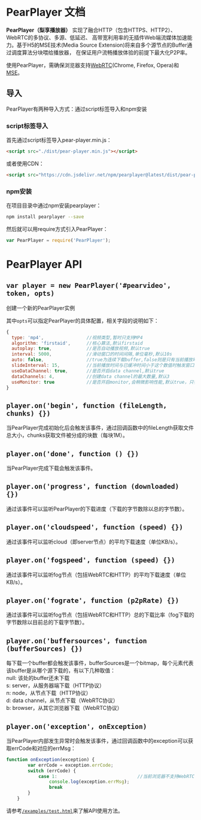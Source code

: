 # PearPlayer 文档

**PearPlayer（梨享播放器）** 实现了融合HTTP（包含HTTPS、HTTP2）、WebRTC的多协议、多源、低延迟、
高带宽利用率的无插件Web端流媒体加速能力。基于H5的MSE技术(Media Source Extension)将来自多个源节点的Buffer通过调度算法分块喂给播放器，
在保证用户流畅播放体验的前提下最大化P2P率。

使用PearPlayer，需确保浏览器支持[WebRTC](https://en.wikipedia.org/wiki/WebRTC)(Chrome, Firefox, Opera)和[MSE](https://en.wikipedia.org/wiki/Media_Source_Extensions)。

## 导入
PearPlayer有两种导入方式：通过script标签导入和npm安装

### script标签导入
首先通过script标签导入pear-player.min.js：
```html
<script src="./dist/pear-player.min.js"></script>
```
或者使用CDN：
```html
<script src="https://cdn.jsdelivr.net/npm/pearplayer@latest/dist/pear-player.min.js"></script>
```

### npm安装
在项目目录中通过npm安装pearplayer：
```bash
npm install pearplayer --save
```
然后就可以用require方式引入PearPlayer：
```js
var PearPlayer = require('PearPlayer');
```

# PearPlayer API

## `var player = new PearPlayer('#pearvideo', token, opts)`

创建一个新的PearPlayer实例

其中`opts`可以指定PearPlayer的具体配置，相关字段的说明如下：

```js
{
  type: 'mp4',                //视频类型,暂时只支持MP4
  algorithm: 'firstaid',      //核心算法,默认firstaid
  autoplay: true,             //是否自动播放视频,默认true
  interval: 5000,             //滑动窗口的时间间隔,单位毫秒,默认10s
  auto: false,                //true为连续下载buffer,false则是只有当前播放时间与已缓冲时间小于slideInterval时下载buffer,如果是fmp4建议设为true,默认false
  slideInterval: 15,          //当前播放时间与已缓冲时间小于这个数值时触发窗口滑动,单位秒,默认20s
  useDataChannel: true,       //是否开启data channel,默认true
  dataChannels: 4,            //创建data channel的最大数量,默认3
  useMonitor: true            //是否开启monitor,会稍微影响性能,默认true，只有开启useMonitor才能监听事件
}
```

## `player.on('begin', function (fileLength, chunks) {})`

当PearPlayer完成初始化后会触发该事件，通过回调函数中的fileLength获取文件总大小，chunks获取文件被分成的块数（每块1M）。

## `player.on('done', function () {})`

当PearPlayer完成下载会触发该事件。

## `player.on('progress', function (downloaded) {})`

通过该事件可以监听PearPlayer的下载进度（下载的字节数除以总的字节数）。

## `player.on('cloudspeed', function (speed) {})`

通过该事件可以监听cloud（即server节点）的平均下载速度（单位KB/s）。

## `player.on('fogspeed', function (speed) {})`

通过该事件可以监听fog节点（包括WebRTC和HTTP）的平均下载速度（单位KB/s）。

## `player.on('fograte', function (p2pRate) {})`

通过该事件可以监听fog节点（包括WebRTC和HTTP）总的下载比率（fog下载的字节数除以目前总的下载字节数）。

## `player.on('buffersources', function (bufferSources) {})`

每下载一个buffer都会触发该事件，bufferSources是一个bitmap，每个元素代表该buffer是从哪个源下载的，有以下几种取值：<br/>
null: 该处的buffer还未下载<br/>
s: server，从服务器端下载（HTTP协议）<br/>
n: node，从节点下载（HTTP协议）<br/>
d: data channel，从节点下载（WebRTC协议）<br/>
b: browser，从其它浏览器下载（WebRTC协议）<br/>

## `player.on('exception', onException)`

当PearPlayer内部发生异常时会触发该事件，通过回调函数中的exception可以获取errCode和对应的errMsg：
```js
function onException(exception) {
        var errCode = exception.errCode;
        switch (errCode) {
            case 1:                              //当前浏览器不支持WebRTC
                console.log(exception.errMsg);
                break
        }
    }
```

请参考[`/examples/test.html`](/examples/test.html)来了解API使用方法。



